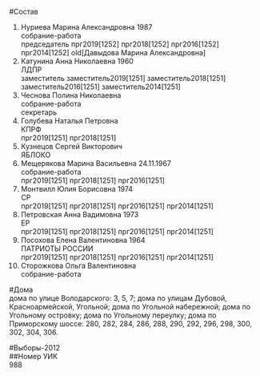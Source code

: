 #Состав  
1. Нуриева Марина Александровна 1987  
    собрание-работа  
    председатель прг2019[1252] прг2018[1252] прг2016[1252] прг2014[1252] old[Давыдова Марина Александровна]  
2. Катунина Анна Николаевна 1960  
    ЛДПР  
    заместитель заместитель2019[1251] заместитель2018[1251] заместитель2016[1251] заместитель2014[1251]  
3. Чеснова Полина Николаевна  
    собрание-работа  
    секретарь  
4. Голубева Наталья Петровна  
    КПРФ  
    прг2019[1251] прг2018[1251]  
5. Кузнецов Сергей Викторович  
    ЯБЛОКО  
6. Мещерякова Марина Васильевна 24.11.1967  
    собрание-работа  
    прг2019[1251] прг2018[1251] прг2016[1251]  
7. Монтвилл Юлия Борисовна 1974  
    СР  
    прг2019[1251] прг2018[1251] прг2016[1251] прг2014[1251]  
8. Петровская Анна Вадимовна 1973  
    ЕР  
    прг2019[1251] прг2018[1251] прг2016[1251] прг2014[1251]  
9. Посохова Елена Валентиновна 1964  
    ПАТРИОТЫ РОССИИ  
    прг2019[1251] прг2018[1251] прг2016[1251] прг2014[1251]  
10. Сторожкова Ольга Валентиновна  
    собрание-работа  
  
#Дома  
дома по улице Володарского: 3, 5, 7; дома по улицам Дубовой, Красноармейской, Угольной; дома по Угольной набережной; дома по Угольному островку; дома по Угольному переулку; дома по Приморскому шоссе: 280, 282, 284, 286, 288, 290, 292, 296, 298, 300, 302, 304, 306.  
  
#Выборы-2012  
##Номер УИК  
988  
